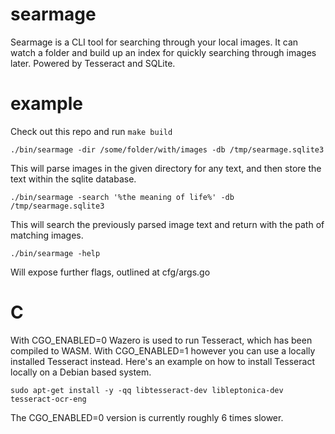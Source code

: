 # searmage

Searmage is a CLI tool for searching through your local images. It can watch a folder and build up an index for quickly searching through images later. Powered by Tesseract and SQLite.

# example

Check out this repo and run ` make build `

` ./bin/searmage -dir /some/folder/with/images -db /tmp/searmage.sqlite3 `

This will parse images in the given directory for any text, and then store the text within the sqlite database.

` ./bin/searmage -search '%the meaning of life%' -db /tmp/searmage.sqlite3 `

This will search the previously parsed image text and return with the path of matching images.

` ./bin/searmage -help `

Will expose further flags, outlined at cfg/args.go


# C

With CGO_ENABLED=0 Wazero is used to run Tesseract, which has been compiled to WASM.
With CGO_ENABLED=1 however you can use a locally installed Tesseract instead. Here's an example on how to install Tesseract locally on a Debian based system.

```
sudo apt-get install -y -qq libtesseract-dev libleptonica-dev tesseract-ocr-eng
```

The CGO_ENABLED=0 version is currently roughly 6 times slower.